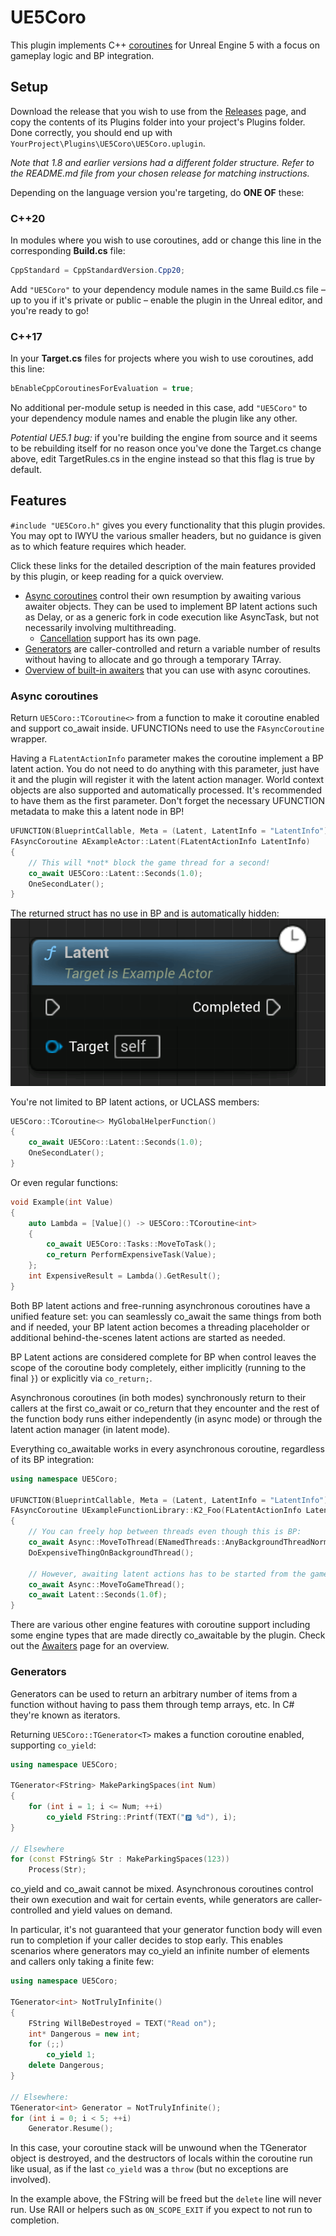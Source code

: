 # UE5Coro

This plugin implements C\+\+
[coroutines](https://en.cppreference.com/w/cpp/language/coroutines) for
Unreal Engine 5 with a focus on gameplay logic and BP integration.

## Setup

Download the release that you wish to use from the
[Releases](https://github.com/landelare/ue5coro/releases) page, and copy the
contents of its Plugins folder into your project's Plugins folder.
Done correctly, you should end up with
`YourProject\Plugins\UE5Coro\UE5Coro.uplugin`.

_Note that 1.8 and earlier versions had a different folder structure._
_Refer to the README.md file from your chosen release for matching instructions._

Depending on the language version you're targeting, do **ONE OF** these:

### C++20

In modules where you wish to use coroutines, add or change this line in the
corresponding **Build.cs** file:
```c#
CppStandard = CppStandardVersion.Cpp20;
```

Add `"UE5Coro"` to your dependency module names in the same Build.cs file – up
to you if it's private or public – enable the plugin in the Unreal editor,
and you're ready to go!

### C++17

In your **Target.cs** files for projects where you wish to use coroutines,
add this line:
```c#
bEnableCppCoroutinesForEvaluation = true;
```

No additional per-module setup is needed in this case, add `"UE5Coro"` to your
dependency module names and enable the plugin like any other.

_Potential UE5.1 bug:_ if you're building the engine from source and it seems to
be rebuilding itself for no reason once you've done the Target.cs change above,
edit TargetRules.cs in the engine instead so that this flag is true by default.

## Features

`#include "UE5Coro.h"` gives you every functionality that this plugin provides.
You may opt to IWYU the various smaller headers, but no guidance is given as to
which feature requires which header.

Click these links for the detailed description of the main features provided
by this plugin, or keep reading for a quick overview.

* [Async coroutines](Docs/Async.md) control their own resumption by awaiting
various awaiter objects. They can be used to implement BP latent actions such as
Delay, or as a generic fork in code execution like AsyncTask, but not
necessarily involving multithreading.
  * [Cancellation](Docs/Cancellation.md) support has its own page.
* [Generators](Docs/Generator.md) are caller-controlled and return a variable
number of results without having to allocate and go through a temporary TArray.
* [Overview of built-in awaiters](Docs/Awaiters.md) that you can use with async
coroutines.

### Async coroutines

Return `UE5Coro::TCoroutine<>` from a function to make it coroutine enabled and
support co_await inside.
UFUNCTIONs need to use the `FAsyncCoroutine` wrapper.

Having a `FLatentActionInfo` parameter makes the coroutine implement a BP latent
action.
You do not need to do anything with this parameter, just have it and the plugin
will register it with the latent action manager.
World context objects are also supported and automatically processed.
It's recommended to have them as the first parameter.
Don't forget the necessary UFUNCTION metadata to make this a latent node in BP!

```cpp
UFUNCTION(BlueprintCallable, Meta = (Latent, LatentInfo = "LatentInfo"))
FAsyncCoroutine AExampleActor::Latent(FLatentActionInfo LatentInfo)
{
    // This will *not* block the game thread for a second!
    co_await UE5Coro::Latent::Seconds(1.0);
    OneSecondLater();
}
```

The returned struct has no use in BP and is automatically hidden:
![AExampleActor::Latent as a BP node](Docs/latent_node.png)

You're not limited to BP latent actions, or UCLASS members:

```cpp
UE5Coro::TCoroutine<> MyGlobalHelperFunction()
{
    co_await UE5Coro::Latent::Seconds(1.0);
    OneSecondLater();
}
```

Or even regular functions:

```cpp
void Example(int Value)
{
    auto Lambda = [Value]() -> UE5Coro::TCoroutine<int>
    {
        co_await UE5Coro::Tasks::MoveToTask();
        co_return PerformExpensiveTask(Value);
    };
    int ExpensiveResult = Lambda().GetResult();
}
```

Both BP latent actions and free-running asynchronous coroutines have a unified
feature set: you can seamlessly co_await the same things from both and if
needed, your BP latent action becomes a threading placeholder or additional
behind-the-scenes latent actions are started as needed.

BP Latent actions are considered complete for BP when control leaves the scope
of the coroutine body completely, either implicitly (running to the final `}`)
or explicitly via `co_return;`.

Asynchronous coroutines (in both modes) synchronously return to their callers at
the first co_await or co_return that they encounter and the rest of the function
body runs either independently (in async mode) or through the latent action
manager (in latent mode).

Everything co_awaitable works in every asynchronous coroutine, regardless of its
BP integration:

```cpp
using namespace UE5Coro;

UFUNCTION(BlueprintCallable, Meta = (Latent, LatentInfo = "LatentInfo"))
FAsyncCoroutine UExampleFunctionLibrary::K2_Foo(FLatentActionInfo LatentInfo)
{
    // You can freely hop between threads even though this is BP:
    co_await Async::MoveToThread(ENamedThreads::AnyBackgroundThreadNormalTask);
    DoExpensiveThingOnBackgroundThread();

    // However, awaiting latent actions has to be started from the game thread:
    co_await Async::MoveToGameThread();
    co_await Latent::Seconds(1.0f);
}
```

There are various other engine features with coroutine support including some
engine types that are made directly co_awaitable by the plugin.
Check out the [Awaiters](Docs/Awaiters.md) page for an overview.

### Generators

Generators can be used to return an arbitrary number of items from a function
without having to pass them through temp arrays, etc.
In C# they're known as iterators.

Returning `UE5Coro::TGenerator<T>` makes a function coroutine enabled,
supporting `co_yield`:

```cpp
using namespace UE5Coro;

TGenerator<FString> MakeParkingSpaces(int Num)
{
    for (int i = 1; i <= Num; ++i)
        co_yield FString::Printf(TEXT("🅿️ %d"), i);
}

// Elsewhere
for (const FString& Str : MakeParkingSpaces(123))
    Process(Str);
```

co_yield and co_await cannot be mixed.
Asynchronous coroutines control their own execution and wait for certain events,
while generators are caller-controlled and yield values on demand.

In particular, it's not guaranteed that your generator function body will even
run to completion if your caller decides to stop early.
This enables scenarios where generators may co_yield an infinite number of
elements and callers only taking a finite few:

```cpp
using namespace UE5Coro;

TGenerator<int> NotTrulyInfinite()
{
    FString WillBeDestroyed = TEXT("Read on");
    int* Dangerous = new int;
    for (;;)
        co_yield 1;
    delete Dangerous;
}

// Elsewhere:
TGenerator<int> Generator = NotTrulyInfinite();
for (int i = 0; i < 5; ++i)
    Generator.Resume();
```

In this case, your coroutine stack will be unwound when the TGenerator object
is destroyed, and the destructors of locals within the coroutine run like usual,
as if the last `co_yield` was a `throw` (but no exceptions are involved).

In the example above, the FString will be freed but the `delete` line will never
run.
Use RAII or helpers such as `ON_SCOPE_EXIT` if you expect to not run to
completion.
